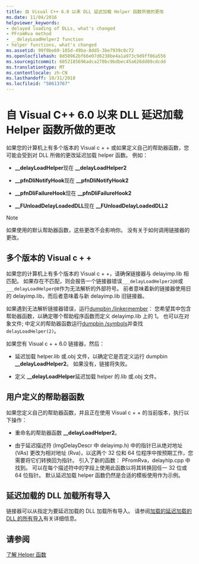 ```yaml
---
title: 自 Visual C++ 6.0 以来 DLL 延迟加载 Helper 函数所做的更改
ms.date: 11/04/2016
helpviewer_keywords:
- delayed loading of DLLs, what's changed
- PFromRva method
- __delayLoadHelper2 function
- helper functions, what's changed
ms.assetid: 99f0be69-105d-49ba-8dd5-3be7939c0c72
ms.openlocfilehash: 8d50962bf66e07d6238be4a1a973c9d9ff06a556
ms.sourcegitcommit: 6052185696adca270bc9bdbec45a626dd89cdcdd
ms.translationtype: MT
ms.contentlocale: zh-CN
ms.lasthandoff: 10/31/2018
ms.locfileid: "50613767"
---
```

# <a name="changes-in-the-dll-delayed-loading-helper-function-since-visual-c-60"></a>自 Visual C++ 6.0 以来 DLL 延迟加载 Helper 函数所做的更改

如果您的计算机上有多个版本的 Visual c + + 或如果定义自己的帮助器函数，您可能会受到对 DLL 所做的更改延迟加载 helper 函数。 例如：

- **__delayLoadHelper**现在 **__delayLoadHelper2**

- **__pfnDliNotifyHook**现在 **__pfnDliNotifyHook2**

- **__pfnDliFailureHook**现在 **__pfnDliFailureHook2**

- **__FUnloadDelayLoadedDLL**现在 **__FUnloadDelayLoadedDLL2**

> [!NOTE]
>  如果使用的默认帮助器函数，这些更改不会影响你。 没有关于如何调用链接器的更改。

## <a name="multiple-versions-of-visual-c"></a>多个版本的 Visual c + +

如果您的计算机上有多个版本的 Visual c + +，请确保链接器与 delayimp.lib 相匹配。 如果存在不匹配，则会报告一个链接器错误`___delayLoadHelper2@8`或`___delayLoadHelper@8`作为无法解析的外部符号。 前者意味着新的链接器使用旧的 delayimp.lib，而后者意味着与新 delayimp.lib 旧链接器。

如果遇到无法解析链接器错误，运行[dumpbin /linkermember](../../build/reference/linkermember.md)： 您希望其中包含帮助器函数，以确定哪个帮助程序函数而定义 delayimp.lib 上的 1。 也可以在对象文件; 中定义的帮助器函数运行[dumpbin /symbols](../../build/reference/symbols.md)并查找`delayLoadHelper(2)`。

如果您有 Visual c + + 6.0 链接器，然后：

- 延迟加载 helper.lib 或.obj 文件，以确定它是否定义运行 dumpbin **__delayLoadHelper2**。 如果没有，链接将失败。

- 定义 **__delayLoadHelper**延迟加载 helper 的.lib 或.obj 文件。

## <a name="user-defined-helper-function"></a>用户定义的帮助器函数

如果您定义自己的帮助器函数，并且正在使用 Visual c + + 的当前版本，执行以下操作：

- 重命名的帮助器函数 **__delayLoadHelper2**。

- 由于延迟描述符 (ImgDelayDescr 中 delayimp.h) 中的指针已从绝对地址 (VAs) 更改为相对地址 (Rva)，以这两个 32 位和 64 位程序中按预期工作，您需要将它们转换回为指针。 引入了新的函数： PFromRva，delayhlp.cpp 中找到。 可以在每个描述符中的字段上使用此函数以将其转换回任一 32 位或 64 位指针。 默认延迟加载 helper 函数仍然是合适的模板使用作为示例。

## <a name="load-all-imports-for-a-delay-loaded-dll"></a>延迟加载的 DLL 加载所有导入

链接器可以从指定为要延迟加载的 DLL 加载所有导入。 请参阅[加载的延迟加载的 DLL 的所有导入](../../build/reference/loading-all-imports-for-a-delay-loaded-dll.md)有关详细信息。

## <a name="see-also"></a>请参阅

[了解 Helper 函数](understanding-the-helper-function.md)